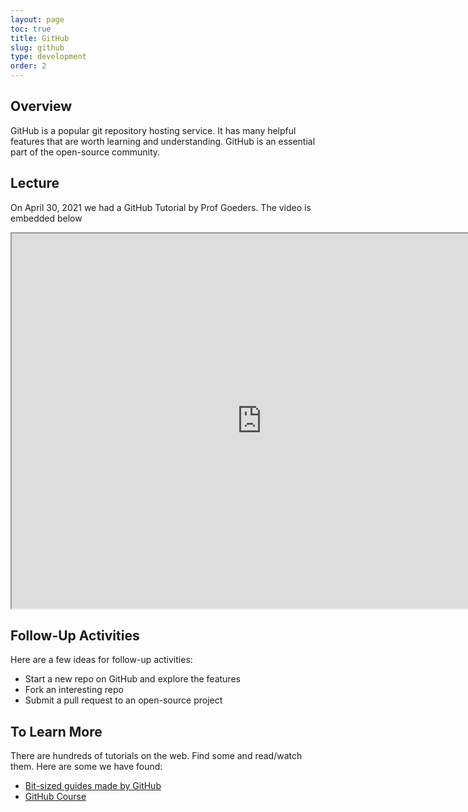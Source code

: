```yaml
---
layout: page
toc: true
title: GitHub
slug: github
type: development
order: 2
---
```


## Overview

GitHub is a popular git repository hosting service. It has many helpful features that are worth learning and understanding. GitHub is an essential part of the open-source community.


## Lecture
On April 30, 2021 we had a GitHub Tutorial by Prof Goeders. The video is embedded below

<iframe width="800" height="600" src="https://www.youtube.com/embed/KetWeah5Z9A"> </iframe>

## Follow-Up Activities

Here are a few ideas for follow-up activities:

- Start a new repo on GitHub and explore the features
- Fork an interesting repo
- Submit a pull request to an open-source project

## To Learn More

There are hundreds of tutorials on the web. Find some and read/watch them. Here are some we have found:

- [Bit-sized guides made by GitHub](https://guides.github.com)
- [GitHub Course](https://lab.github.com)

